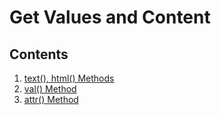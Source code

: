 # Get Values and Content

## Contents
1. [text(), html() Methods](texthtml)
2. [val() Method](val)
3. [attr() Method](attr)
